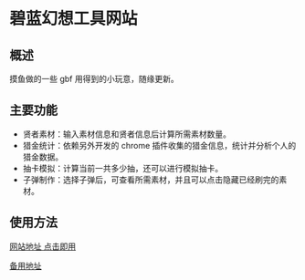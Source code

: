 # 碧蓝幻想工具网站

## 概述

摸鱼做的一些 gbf 用得到的小玩意，随缘更新。

## 主要功能

- 贤者素材：输入素材信息和贤者信息后计算所需素材数量。
- 猎金统计：依赖另外开发的 chrome 插件收集的猎金信息，统计并分析个人的猎金数据。
- 抽卡模拟：计算当前一共多少抽，还可以进行模拟抽卡。
- 子弹制作：选择子弹后，可查看所需素材，并且可以点击隐藏已经刷完的素材。

## 使用方法

[网站地址 点击即用](https://waaatanuki.github.io/gbf-app/)

[备用地址](https://waaatanuki.gitee.io/gbf-app/)
